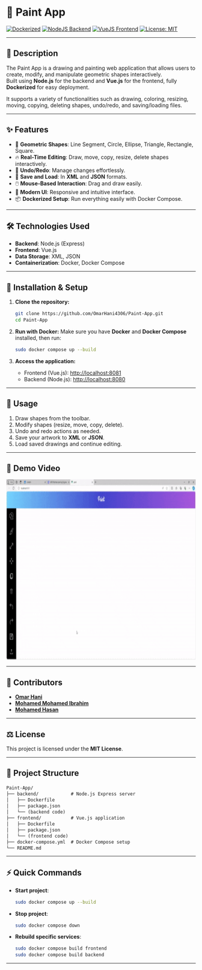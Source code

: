 # 🎨 Paint App

[![Dockerized](https://img.shields.io/badge/Dockerized-✔️-2496ED?logo=docker)](https://www.docker.com/)
[![NodeJS Backend](https://img.shields.io/badge/Backend-Node.js-339933?logo=node.js)](https://nodejs.org/)
[![VueJS Frontend](https://img.shields.io/badge/Frontend-Vue.js-4FC08D?logo=vue.js)](https://vuejs.org/)
[![License: MIT](https://img.shields.io/badge/License-MIT-yellow.svg)](https://opensource.org/licenses/MIT)

---

## 📜 Description

The Paint App is a drawing and painting web application that allows users to create, modify, and manipulate geometric shapes interactively.  
Built using **Node.js** for the backend and **Vue.js** for the frontend, fully **Dockerized** for easy deployment.

It supports a variety of functionalities such as drawing, coloring, resizing, moving, copying, deleting shapes, undo/redo, and saving/loading files.

---

## ✨ Features

- 🎨 **Geometric Shapes**: Line Segment, Circle, Ellipse, Triangle, Rectangle, Square.
- 🔥 **Real-Time Editing**: Draw, move, copy, resize, delete shapes interactively.
- 📝 **Undo/Redo**: Manage changes effortlessly.
- 💾 **Save and Load**: In **XML** and **JSON** formats.
- 🖱️ **Mouse-Based Interaction**: Drag and draw easily.
- 💬 **Modern UI**: Responsive and intuitive interface.
- 📦 **Dockerized Setup**: Run everything easily with Docker Compose.

---

## 🛠 Technologies Used

- **Backend**: Node.js (Express)
- **Frontend**: Vue.js
- **Data Storage**: XML, JSON
- **Containerization**: Docker, Docker Compose

---

## 🚀 Installation & Setup

1. **Clone the repository:**

   ```bash
   git clone https://github.com/OmarHani4306/Paint-App.git
   cd Paint-App
   ```

2. **Run with Docker:**
   Make sure you have **Docker** and **Docker Compose** installed, then run:

   ```bash
   sudo docker compose up --build
   ```

3. **Access the application:**
   - Frontend (Vue.js): [http://localhost:8081](http://localhost:8081)
   - Backend (Node.js): [http://localhost:8080](http://localhost:8080)

---

## 🧩 Usage

1. Draw shapes from the toolbar.
2. Modify shapes (resize, move, copy, delete).
3. Undo and redo actions as needed.
4. Save your artwork to **XML** or **JSON**.
5. Load saved drawings and continue editing.

---

## 🎥 Demo Video

<img src="./docs/Paint.gif" width="640" height="480" alt="Demo GIF">

---

## 👥 Contributors

- [**Omar Hani**](https://github.com/OmarHani4306)
- [**Mohamed Mohamed Ibrahim**](https://github.com/Mohamed-Mohamed-Ibrahim)
- [**Mohamed Hasan**](https://github.com/mohassan5286)

---

## ⚖ License

This project is licensed under the **MIT License**.

---

## 📂 Project Structure

```
Paint-App/
├── backend/            # Node.js Express server
│   ├── Dockerfile
│   ├── package.json
│   └── (backend code)
├── frontend/           # Vue.js application
│   ├── Dockerfile
│   ├── package.json
│   └── (frontend code)
├── docker-compose.yml  # Docker Compose setup
└── README.md
```

---

## ⚡ Quick Commands

- **Start project**:
  ```bash
  sudo docker compose up --build
  ```
- **Stop project**:
  ```bash
  sudo docker compose down
  ```
- **Rebuild specific services**:
  ```bash
  sudo docker compose build frontend
  sudo docker compose build backend
  ```

---
